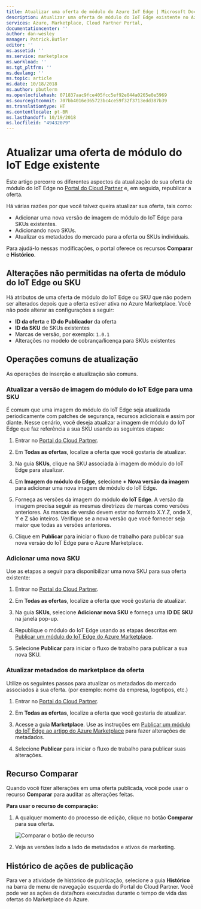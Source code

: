 ```yaml
---
title: Atualizar uma oferta de módulo do Azure IoT Edge | Microsoft Docs
description: Atualizar uma oferta de módulo do IoT Edge existente no Azure Marketplace.
services: Azure, Marketplace, Cloud Partner Portal,
documentationcenter: ''
author: dan-wesley
manager: Patrick.Butler
editor: ''
ms.assetid: ''
ms.service: marketplace
ms.workload: ''
ms.tgt_pltfrm: ''
ms.devlang: ''
ms.topic: article
ms.date: 10/18/2018
ms.author: pbutlerm
ms.openlocfilehash: 071837aac9fce405fcc5ef92e044a0265e0e5969
ms.sourcegitcommit: 707bb4016e365723bc4ce59f32f3713edd387b39
ms.translationtype: HT
ms.contentlocale: pt-BR
ms.lasthandoff: 10/19/2018
ms.locfileid: "49432079"
---
```

# <a name="update-an-existing-iot-edge-module-offer"></a>Atualizar uma oferta de módulo do IoT Edge existente

Este artigo percorre os diferentes aspectos da atualização de sua oferta de módulo do IoT Edge no [Portal do Cloud Partner](https://cloudpartner.azure.com/) e, em seguida, republicar a oferta.

Há várias razões por que você talvez queira atualizar sua oferta, tais como:

-  Adicionar uma nova versão de imagem de módulo do IoT Edge para SKUs existentes.
-  Adicionando novo SKUs.
-  Atualizar os metadados do mercado para a oferta ou SKUs individuais.

Para ajudá-lo nessas modificações, o portal oferece os recursos **Comparar** e **Histórico**.  


## <a name="unpermitted-changes-to-iot-edge-module-offer-or-sku"></a>Alterações não permitidas na oferta de módulo do IoT Edge ou SKU

Há atributos de uma oferta de módulo do IoT Edge ou SKU que não podem ser alterados depois que a oferta estiver ativa no Azure Marketplace. Você não pode alterar as configurações a seguir:

-  **ID da oferta** e **ID do Publicador** da oferta
-  **ID da SKU** de SKUs existentes
-  Marcas de versão, por exemplo: `1.0.1`
-  Alterações no modelo de cobrança/licença para SKUs existentes

## <a name="common-update-operations"></a>Operações comuns de atualização

As operações de inserção e atualização são comuns.

### <a name="update-the-iot-edge-module-image-version-for-a-sku"></a>Atualizar a versão de imagem do módulo do IoT Edge para uma SKU

É comum que uma imagem do módulo do IoT Edge seja atualizada periodicamente com patches de segurança, recursos adicionais e assim por diante. Nesse cenário, você deseja atualizar a imagem de módulo do IoT Edge que faz referência a sua SKU usando as seguintes etapas:

1.  Entrar no [Portal do Cloud Partner](https://cloudpartner.azure.com/).

2.  Em **Todas as ofertas**, localize a oferta que você gostaria de atualizar.

3.  Na guia **SKUs**, clique na SKU associada à imagem do módulo do IoT Edge para atualizar.

4.  Em **Imagem do módulo do Edge**, selecione **+ Nova versão da imagem** para adicionar uma nova imagem de módulo do IoT Edge.

5.  Forneça as versões da imagem do módulo **do IoT Edge**. A versão da imagem precisa seguir as mesmas diretrizes de marcas como versões anteriores. As marcas de versão devem estar no formato X.Y.Z, onde X, Y e Z são inteiros. Verifique se a nova versão que você fornecer seja maior que todas as versões anteriores.

6.  Clique em **Publicar** para iniciar o fluxo de trabalho para publicar sua nova versão do IoT Edge para o Azure Marketplace.

### <a name="add-a-new-sku"></a>Adicionar uma nova SKU

Use as etapas a seguir para disponibilizar uma nova SKU para sua oferta existente: 

1.  Entrar no [Portal do Cloud Partner](https://cloudpartner.azure.com/).

2.  Em **Todas as ofertas**, localize a oferta que você gostaria de atualizar.

3.  Na guia **SKUs**, selecione **Adicionar nova SKU** e forneça uma **ID DE SKU** na janela pop-up.

4.  Republique o módulo do IoT Edge usando as etapas descritas em [Publicar um módulo do IoT Edge do Azure Marketplace](./cpp-publish-offer.md).

5.  Selecione **Publicar** para iniciar o fluxo de trabalho para publicar a sua nova SKU.


### <a name="update-offer-marketplace-metadata"></a>Atualizar metadados do marketplace da oferta

Utilize os seguintes passos para atualizar os metadados do mercado associados à sua oferta. (por exemplo: nome da empresa, logotipos, etc.)

1.  Entrar no [Portal do Cloud Partner](https://cloudpartner.azure.com/).

2.  Em **Todas as ofertas**, localize a oferta que você gostaria de atualizar.

3.  Acesse a guia **Marketplace**. Use as instruções em [Publicar um módulo do IoT Edge ao artigo do Azure Marketplace](./cpp-publish-offer.md) para fazer alterações de metadados.

4.  Selecione **Publicar** para iniciar o fluxo de trabalho para publicar suas alterações.

## <a name="compare-feature"></a>Recurso Comparar

Quando você fizer alterações em uma oferta publicada, você pode usar o recurso **Comparar** para auditar as alterações feitas. 

**Para usar o recurso de comparação:**

1.  A qualquer momento do processo de edição, clique no botão **Comparar** para sua oferta.

    ![Comparar o botão de recurso](./media/iot-edge-module-compare.png)


2.  Veja as versões lado a lado de metadados e ativos de marketing.


## <a name="history-of-publishing-actions"></a>Histórico de ações de publicação

Para ver a atividade de histórico de publicação, selecione a guia **Histórico** na barra de menu de navegação esquerda do Portal do Cloud Partner. Você pode ver as ações de data/hora executadas durante o tempo de vida das ofertas do Marketplace do Azure.  <!-- Need to find correct link here:  legal time windowsFor more information, see [History page](cpp-history-page.md) -->
